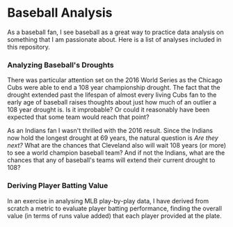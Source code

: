 # Baseball Analysis

As a baseball fan, I see baseball as a great way to practice data analysis on something that I am passionate about. Here is a list of analyses included in this repository.

### Analyzing Baseball's Droughts

There was particular attention set on the 2016 World Series as the Chicago Cubs were able to end a 108 year championship drought. The fact that the drought extended past the lifespan of almost every living Cubs fan to the early age of baseball raises thoughts about just how much of an outlier a 108 year drought is. Is it improbable? Or could it reasonably have been expected that some team would reach that point?

As an Indians fan I wasn't thrilled with the 2016 result. Since the Indians now hold the longest drought at 69 years, the natural question is _Are they next?_ What are the chances that Cleveland also will wait 108 years (or more) to see a world champion baseball team? And if not the Indians, what are the chances that any of baseball's teams will extend their current drought to 108?

### Deriving Player Batting Value

In an exercise in analysing MLB play-by-play data, I have derived from scratch a metric to evaluate player batting performance, finding the overall value (in terms of runs value added) that each player provided at the plate.
